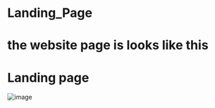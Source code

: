 # Landing_Page

# the website page is looks like this 

# Landing page

![image](https://github.com/user-attachments/assets/075e29a5-790f-4f13-bf1d-3aa18eab3a2f)
